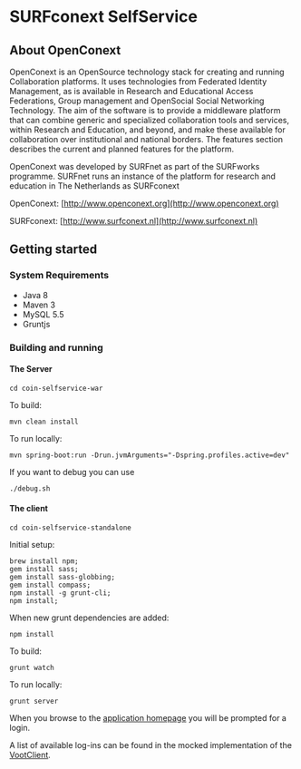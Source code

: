 # SURFconext SelfService

## About OpenConext

OpenConext is an OpenSource technology stack for creating and running Collaboration platforms. It uses technologies from Federated Identity Management, as is available in Research and Educational Access Federations, Group management and OpenSocial Social Networking Technology. The aim of the software is to provide a middleware platform that can combine generic and specialized collaboration tools and services, within Research and Education, and beyond, and make these available for collaboration over institutional and national borders. The features section describes the current and planned features for the platform.

OpenConext was developed by SURFnet as part of the SURFworks programme. SURFnet runs an instance of the platform for research and education in The Netherlands as SURFconext


OpenConext: [http://www.openconext.org](http://www.openconext.org)

SURFconext: [http://www.surfconext.nl](http://www.surfconext.nl)


## Getting started

### System Requirements

- Java 8
- Maven 3
- MySQL 5.5
- Gruntjs

### Building and running

#### The Server

    cd coin-selfservice-war

To build:

    mvn clean install

To run locally:

    mvn spring-boot:run -Drun.jvmArguments="-Dspring.profiles.active=dev"

If you want to debug you can use
    
    ./debug.sh

#### The client

    cd coin-selfservice-standalone

Initial setup:

    brew install npm;
    gem install sass;
    gem install sass-globbing;
    gem install compass;
    npm install -g grunt-cli;
    npm install;

When new grunt dependencies are added:

    npm install

To build:

    grunt watch

To run locally:

    grunt server

When you browse to the [application homepage](http://localhost:8001/) you will be prompted for a login.

A list of available log-ins can be found in the mocked implementation of the [VootClient](coin-selfservice-war/src/main/java/nl/surfnet/coin/selfservice/service/impl/VootClientMock.java).
